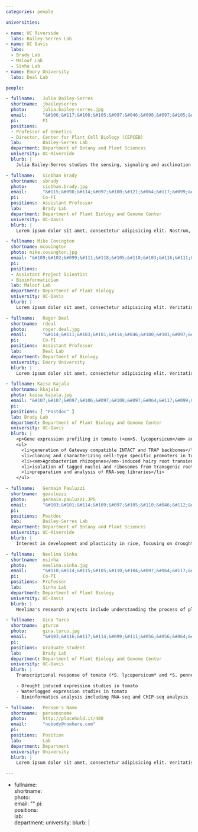 ```yaml
---
categories: people

universities:

- name: UC Riverside
  labs: Bailey-Serres Lab
- name: UC Davis
  labs:
  - Brady Lab
  - Maloof Lab
  - Sinha Lab
- name: Emory University
  labs: Deal Lab

people:

- fullname:   Julia Bailey-Serres
  shortname:  jbaileyserres
  photo:      julia.bailey-serres.jpg
  email:      "&#106;&#117;&#108;&#105;&#097;&#046;&#098;&#097;&#105;&#108;&#101;&#121;&#064;&#117;&#099;&#114;&#046;&#101;&#100;&#117;"
  pi:         PI
  positions:  
  - Professor of Genetics
  - Director, Center for Plant Cell Biology (CEPCEB)
  lab:        Bailey-Serres Lab
  department: Department of Botany and Plant Sciences 
  university: UC-Riverside
  blurb: |
    Julia Bailey-Serres studies the sensing, signaling and acclimation responses to abiotic stresses in plants. Much of the work of her group at UC Riverside's Center for Plant Cell Biology focuses on low oxygen stress caused by flooding. Her team has characterized mechanisms of gene regulation and acclimation that enable survival of submergence and transient oxygen deprivation in rice and Arabidopsis. These mechanisms may be extended to other species. The research includes the characterization of mechanisms involving transcription and translation that are key to survival of and recovery from stress. Her research group applies multidisciplinary approaches that combine genetic, molecular, biochemical, and bioinformatics to address mechanisms from the sub-cellular to the whole plant level. 

- fullname:   Siobhan Brady
  shortname:  sbrady
  photo:      siobhan.brady.jpg
  email:      "&#115;&#098;&#114;&#097;&#100;&#121;&#064;&#117;&#099;&#100;&#097;&#118;&#105;&#115;&#046;&#101;&#100;&#117;"
  pi:         Co-PI
  positions:  Assistant Professor
  lab:        Brady Lab
  department: Department of Plant Biology and Genome Center
  university: UC-Davis
  blurb: |
    Lorem ipsum dolor sit amet, consectetur adipisicing elit. Nostrum, veritatis, debitis officia deserunt modi unde assumenda magni facilis corrupti obcaecati fugiat sed in ratione incidunt sapiente! Voluptas, ipsa, ipsum. In, repudiandae asperiores magni inventore quae modi optio distinctio laudantium enim iste. Ad velit laudantium officiis accusamus perspiciatis quaerat architecto aliquam?

- fullname: Mike Covington
  shortname: mcovington
  photo: mike.covington.jpg
  email: "&#109;&#102;&#099;&#111;&#118;&#105;&#110;&#103;&#116;&#111;&#110;&#064;&#103;&#109;&#097;&#105;&#108;&#046;&#099;&#111;&#109;"
  pi: 
  positions:
  - Assistant Project Scientist
  - Bioinformatician
  lab: Maloof Lab
  department: Department of Plant Biology
  university: UC-Davis
  blurb: |
    Lorem ipsum dolor sit amet, consectetur adipisicing elit. Veritatis, id, quidem, saepe consequatur nisi aspernatur ex minima aut earum voluptates atque tempore repudiandae culpa nam nihil est doloribus dolore libero sed aperiam eaque obcaecati molestias magni facere laudantium velit illo ab placeat at tempora quae exercitationem ad fuga laboriosam sequi corporis perferendis! Adipisci, velit debitis quasi officia eos possimus doloribus quia. Tenetur, commodi, mollitia ducimus excepturi quasi accusantium enim eveniet omnis inventore obcaecati labore corporis vitae ipsa! Velit ea modi ad blanditiis accusantium. Officiis, neque, temporibus sit quos hic debitis reprehenderit a ipsam quia eveniet laboriosam accusantium nostrum non architecto.

- fullname:   Roger Deal
  shortname:  rdeal
  photo:      roger.deal.jpg
  email:      "&#114;&#111;&#103;&#101;&#114;&#046;&#100;&#101;&#097;&#108;&#064;&#101;&#109;&#111;&#114;&#121;&#046;&#101;&#100;&#117;"
  pi:         Co-PI
  positions:  Assistant Professor
  lab:        Deal Lab
  department: Department of Biology
  university: Emory University
  blurb: |
    Lorem ipsum dolor sit amet, consectetur adipisicing elit. Veritatis, id, quidem, saepe consequatur nisi aspernatur ex minima aut earum voluptates atque tempore repudiandae culpa nam nihil est doloribus dolore libero sed aperiam eaque obcaecati molestias magni facere laudantium velit illo ab placeat at tempora quae exercitationem ad fuga laboriosam sequi corporis perferendis! Adipisci, velit debitis quasi officia eos possimus doloribus quia. Tenetur, commodi, mollitia ducimus excepturi quasi accusantium enim eveniet omnis inventore obcaecati labore corporis vitae ipsa! Velit ea modi ad blanditiis accusantium. Officiis, neque, temporibus sit quos hic debitis reprehenderit a ipsam quia eveniet laboriosam accusantium nostrum non architecto.

- fullname: Kaisa Kajala
  shortname: kkajala
  photo: kaisa.kajala.jpg
  email: "&#107;&#107;&#097;&#106;&#097;&#108;&#097;&#064;&#117;&#099;&#100;&#097;&#118;&#105;&#115;&#046;&#101;&#100;&#117;"
  pi: 
  positions: [ "Postdoc" ]
  lab: Brady Lab
  department: Department of Plant Biology and Genome Center
  university: UC-Davis
  blurb: |
    <p>Gene expression profiling in tomato (<em>S. lycopersicum</em> and <em>S. pennellii</em>) root cell types, including:</p>
    <ul>
      <li>generation of Gateway compatible INTACT and TRAP backbones</li>
      <li>cloning and characterizing cell-type specific promoters in tomato</li>
      <li><em>Agrobacterium rhizogenes</em>-induced hairy root transient expression studies</li>
      <li>isolation of tagged nuclei and ribosomes from transgenic root material, grown also on drought and waterlogging stresses</li>
      <li>preparation and analysis of RNA-seq libraries</li>
    </ul>

- fullname:   Germain Pauluzzi
  shortname:  gpauluzzi
  photo:      germain.pauluzzi.JPG
  email:      "&#103;&#101;&#114;&#109;&#097;&#105;&#110;&#046;&#112;&#097;&#117;&#108;&#117;&#122;&#122;&#105;&#064;&#103;&#109;&#097;&#105;&#108;&#046;&#099;&#111;&#109;"
  pi:         
  positions:  Postdoc
  lab:        Bailey-Serres Lab
  department: Department of Botany and Plant Sciences 
  university: UC-Riverside
  blurb: |
    Interest in development and plasticity in rice, focusing on drought and submergence stresses. Using a systems approach by developing INTACT and TRAP technologies in a cell and tissue type specific manner.  

- fullname:   Neelima Sinha
  shortname:  nsinha
  photo:      neelima.sinha.jpg
  email:      "&#110;&#114;&#115;&#105;&#110;&#104;&#097;&#064;&#117;&#099;&#100;&#097;&#118;&#105;&#115;&#046;&#101;&#100;&#117;"
  pi:         Co-PI
  positions:  Professor
  lab:        Sinha Lab
  department: Department of Plant Biology
  university: UC-Davis
  blurb: |
    Neelima's research projects include understanding the process of plant parasitism, the genetic and molecular basis of compound leaf development in tomato, and the evolution of leaf complexity. Her lab is also using genomics approach to understand the genetic programs controlling fundamental developmental processes, and how genetic networks regulating both environmental responses and morphological form are integrated.

- fullname:   Gina Turco
  shortname:  gturco
  photo:      gina.turco.jpg
  email:      "&#103;&#116;&#117;&#114;&#099;&#111;&#056;&#056;&#064;&#103;&#109;&#097;&#105;&#108;&#046;&#099;&#111;&#109;"
  pi:         
  positions:  Graduate Student
  lab:        Brady Lab
  department: Department of Plant Biology and Genome Center
  university: UC-Davis
  blurb: |
    Transcriptional response of tomato (*S. lycopersicum* and *S. pennellii*) root cell types during drought stress and waterlogging

    - Drought induced expression studies in tomato
    - Waterlogged expression studies in tomato
    - Bioinformatics analysis including RNA-seq and ChIP-seq analysis

- fullname:   Person's Name
  shortname:  personsname
  photo:      http://placehold.it/400
  email:      "nobody@nowhere.com"
  pi:         
  positions:  Position
  lab:        Lab
  department: Department
  university: University
  blurb: |
    Lorem ipsum dolor sit amet, consectetur adipisicing elit. Veritatis, id, quidem, saepe consequatur nisi aspernatur ex minima aut earum voluptates atque tempore repudiandae culpa nam nihil est doloribus dolore libero sed aperiam eaque obcaecati molestias magni facere laudantium velit illo ab placeat at tempora quae exercitationem ad fuga laboriosam sequi corporis perferendis! Adipisci, velit debitis quasi officia eos possimus doloribus quia. Tenetur, commodi, mollitia ducimus excepturi quasi accusantium enim eveniet omnis inventore obcaecati labore corporis vitae ipsa! Velit ea modi ad blanditiis accusantium. Officiis, neque, temporibus sit quos hic debitis reprehenderit a ipsam quia eveniet laboriosam accusantium nostrum non architecto.

---
```




- fullname:   
  shortname:  
  photo:      
  email:      ""
  pi:         
  positions:  
  lab:        
  department: 
  university: 
  blurb: |
    
